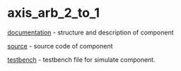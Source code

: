 # axis_arb_2_to_1

[documentation](https://github.com/MasterPlayer/xilinx-vhdl/tree/master/axis_infrastructure/axis_arb_2_to_1/documentation) - structure and description of component

[source](https://github.com/MasterPlayer/xilinx-vhdl/tree/master/axis_infrastructure/axis_arb_2_to_1/source) - source code of component

[testbench](https://github.com/MasterPlayer/xilinx-vhdl/tree/master/axis_infrastructure/axis_arb_2_to_1/testbench) - testbench file for simulate component. 


